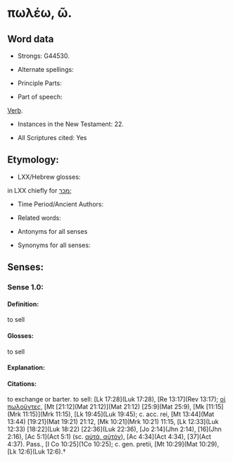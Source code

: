 # πωλέω, ῶ.

<!-- Status: S2=NeedsReview -->
<!-- Lexica used for edits: BDAG, FFM, LN, A-S -->

## Word data

* Strongs: G44530.

* Alternate spellings:



* Principle Parts: 


* Part of speech: 

[Verb](http://ugg.readthedocs.io/en/latest/verb.html).

* Instances in the New Testament: 22.

* All Scriptures cited: Yes

## Etymology: 


* LXX/Hebrew glosses: 

in LXX chiefly for [מכר](//en-uhl/H4376);

* Time Period/Ancient Authors: 


* Related words: 

* Antonyms for all senses

* Synonyms for all senses: 


## Senses: 


### Sense  1.0: 

#### Definition: 

to sell

#### Glosses: 

to sell

#### Explanation: 


#### Citations: 

to exchange or barter. to sell: [Lk 17:28](Luk 17:28), [Re 13:17](Rev 13:17); [οἱ πωλοῦντες](), [Mt [21:12](Mat 21:12)](Mat 21:12) [25:9](Mat 25:9), [Mk [11:15](Mrk 11:15)](Mrk 11:15), [Lk 19:45](Luk 19:45); c. acc. rei, [Mt 13:44](Mat 13:44) [19:21](Mat 19:21) 21:12, [Mk 10:21](Mrk 10:21) 11:15, [Lk 12:33](Luk 12:33) [18:22](Luk 18:22) [22:36](Luk 22:36), [Jo 2:14](Jhn 2:14), [16](Jhn 2:16), [Ac 5:1](Act 5:1) (sc. [αὐτά, αὐτόν]()), [Ac 4:34](Act 4:34), [37](Act 4:37). Pass., [I Co 10:25](1Co 10:25); c. gen. pretii, [Mt 10:29](Mat 10:29), [Lk 12:6](Luk 12:6).†